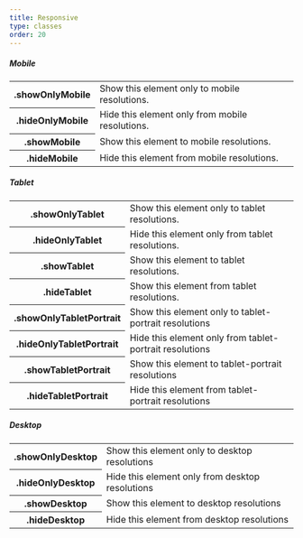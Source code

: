 ```yaml
---
title: Responsive
type: classes
order: 20
---
```


##### Mobile

<table class="code">
	<tr>
		<th>.showOnlyMobile</th>
		<td>Show this element only to mobile resolutions.</td>
	</tr>
	<tr>
		<th>.hideOnlyMobile</th>
		<td>Hide this element only from mobile resolutions.</td>
	</tr>
	<tr>
		<th>.showMobile</th>
		<td>Show this element to mobile resolutions.</td>
	</tr>
	<tr>
		<th>.hideMobile</th>
		<td>Hide this element from mobile resolutions.</td>
	</tr>
</table>


##### Tablet

<table class="code">
	<tr>
		<th>.showOnlyTablet</th>
		<td>Show this element only to tablet resolutions.</td>
	</tr>
	<tr>
		<th>.hideOnlyTablet</th>
		<td>Hide this element only from tablet resolutions.</td>
	</tr>
	<tr>
		<th>.showTablet</th>
		<td>Show this element to tablet resolutions.</td>
	</tr>
	<tr>
		<th>.hideTablet</th>
		<td>Show this element from tablet resolutions.</td>
	</tr>
	<tr>
		<th>.showOnlyTabletPortrait</th>
		<td>Show this element only to tablet-portrait resolutions</td>
	</tr>
	<tr>
		<th>.hideOnlyTabletPortrait</th>
		<td>Hide this element only from tablet-portrait resolutions</td>
	</tr>
	<tr>
		<th>.showTabletPortrait</th>
		<td>Show this element to tablet-portrait resolutions</td>
	</tr>
	<tr>
		<th>.hideTabletPortrait</th>
		<td>Hide this element from tablet-portrait resolutions</td>
	</tr>
</table>

##### Desktop

<table class="code">
	<tr>
		<th>.showOnlyDesktop</th>
		<td>Show this element only to desktop resolutions</td>
	</tr>
	<tr>
		<th>.hideOnlyDesktop</th>
		<td>Hide this element only from desktop resolutions</td>
	</tr>
	<tr>
		<th>.showDesktop</th>
		<td>Show this element to desktop resolutions</td>
	</tr>
	<tr>
		<th>.hideDesktop</th>
		<td>Hide this element from desktop resolutions</td>
	</tr>
</table>
